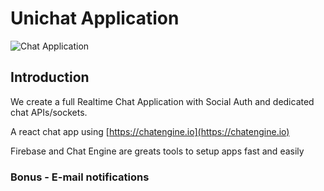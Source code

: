 # Unichat Application

![Chat Application](https://i.ibb.co/GJwyy9m/Bv9-Js3-QLOLY-HD.jpg)

## Introduction

We create a full Realtime Chat Application with Social Auth and dedicated chat APIs/sockets.

A react chat app using [https://chatengine.io](https://chatengine.io)

Firebase and Chat Engine are greats tools to setup apps fast and easily

### Bonus - E-mail notifications
